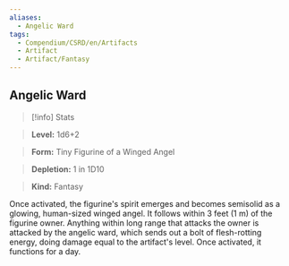 ```yaml
---
aliases:
  - Angelic Ward
tags:
  - Compendium/CSRD/en/Artifacts
  - Artifact
  - Artifact/Fantasy
---
```

  
    
## Angelic Ward    
>[!info] Stats    
> **Level:** 1d6+2    
> **Form:** Tiny Figurine of a Winged Angel    
> **Depletion:** 1 in 1D10    
> **Kind:** Fantasy  
    
Once activated, the figurine's spirit emerges and becomes semisolid as a glowing, human-sized winged angel. It follows within 3 feet (1 m) of the figurine owner. Anything within long range that attacks the owner is attacked by the angelic ward, which sends out a bolt of flesh-rotting energy, doing damage equal to the artifact's level. Once activated, it functions for a day.